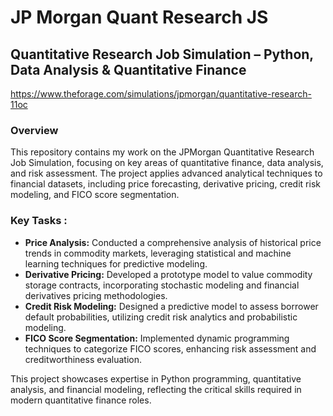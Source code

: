 # **JP Morgan Quant Research JS**  
## **Quantitative Research Job Simulation – Python, Data Analysis & Quantitative Finance**  

https://www.theforage.com/simulations/jpmorgan/quantitative-research-11oc

### **Overview**  
This repository contains my work on the JPMorgan Quantitative Research Job Simulation, focusing on key areas of quantitative finance, data analysis, and risk assessment. The project applies advanced analytical techniques to financial datasets, including price forecasting, derivative pricing, credit risk modeling, and FICO score segmentation.  

### **Key Tasks :**  

- **Price Analysis:** Conducted a comprehensive analysis of historical price trends in commodity markets, leveraging statistical and machine learning techniques for predictive modeling.  
- **Derivative Pricing:** Developed a prototype model to value commodity storage contracts, incorporating stochastic modeling and financial derivatives pricing methodologies.  
- **Credit Risk Modeling:** Designed a predictive model to assess borrower default probabilities, utilizing credit risk analytics and probabilistic modeling.  
- **FICO Score Segmentation:** Implemented dynamic programming techniques to categorize FICO scores, enhancing risk assessment and creditworthiness evaluation.  

This project showcases expertise in Python programming, quantitative analysis, and financial modeling, reflecting the critical skills required in modern quantitative finance roles.  

